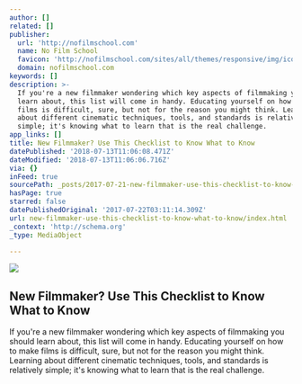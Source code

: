 ```yaml
---
author: []
related: []
publisher:
  url: 'http://nofilmschool.com'
  name: No Film School
  favicon: 'http://nofilmschool.com/sites/all/themes/responsive/img/icons/favicon.ico'
  domain: nofilmschool.com
keywords: []
description: >-
  If you're a new filmmaker wondering which key aspects of filmmaking you should
  learn about, this list will come in handy. Educating yourself on how to make
  films is difficult, sure, but not for the reason you might think. Learning
  about different cinematic techniques, tools, and standards is relatively
  simple; it's knowing what to learn that is the real challenge.
app_links: []
title: New Filmmaker? Use This Checklist to Know What to Know
datePublished: '2018-07-13T11:06:08.471Z'
dateModified: '2018-07-13T11:06:06.716Z'
via: {}
inFeed: true
sourcePath: _posts/2017-07-21-new-filmmaker-use-this-checklist-to-know-what-to-know.md
hasPage: true
starred: false
datePublishedOriginal: '2017-07-22T03:11:14.309Z'
url: new-filmmaker-use-this-checklist-to-know-what-to-know/index.html
_context: 'http://schema.org'
_type: MediaObject

---
```

<article style=""><img src="https://imgflo.herokuapp.com/graph/2b2431f8e7ba7b0/e291984cd55af8b92098ef204d86740c/noop.jpg?input=http%3A%2F%2Fnofilmschool.com%2Fsites%2Fdefault%2Ffiles%2Fstyles%2Ffacebook%2Fpublic%2Fdslr_0.jpg%3Fitok%3DLIgKZVhM" /><h1>New Filmmaker? Use This Checklist to Know What to Know</h1><p>If you're a new filmmaker wondering which key aspects of filmmaking you should learn about, this list will come in handy. Educating yourself on how to make films is difficult, sure, but not for the reason you might think. Learning about different cinematic techniques, tools, and standards is relatively simple; it's knowing what to learn that is the real challenge.</p></article>